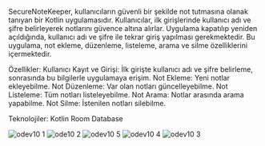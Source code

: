 SecureNoteKeeper, kullanıcıların güvenli bir şekilde not tutmasına olanak tanıyan bir Kotlin uygulamasıdır. Kullanıcılar, ilk girişlerinde kullanıcı adı ve şifre belirleyerek notlarını güvence altına alırlar. Uygulama kapatılıp yeniden açıldığında, kullanıcı adı ve şifre ile tekrar giriş yapılması gerekmektedir. Bu uygulama, not ekleme, düzenleme, listeleme, arama ve silme özelliklerini içermektedir.

Özellikler:
Kullanıcı Kayıt ve Girişi: İlk girişte kullanıcı adı ve şifre belirleme, sonrasında bu bilgilerle uygulamaya erişim.
Not Ekleme: Yeni notlar ekleyebilme.
Not Düzenleme: Var olan notları güncelleyebilme.
Not Listeleme: Tüm notları listeleyebilme.
Not Arama: Notlar arasında arama yapabilme.
Not Silme: İstenilen notları silebilme.

Teknolojiler:
Kotlin
Room Database

![odev10 1](https://github.com/sevval4/SecureNoteKeeper/assets/79266627/05c63cdb-a90f-4aee-9047-412b45e07bed)
![ode10 2](https://github.com/sevval4/SecureNoteKeeper/assets/79266627/f9edfa79-fc42-4855-8c8f-609252f487fd)
![odev10 5](https://github.com/sevval4/SecureNoteKeeper/assets/79266627/55787f6e-64eb-4a31-b312-8fc624ee232e)
![odev10 4](https://github.com/sevval4/SecureNoteKeeper/assets/79266627/7c007b4a-d7a9-4c95-b6a4-9ace38dea1bc)
![odev10 3](https://github.com/sevval4/SecureNoteKeeper/assets/79266627/98fa74e7-828c-4b9c-a5be-e308976a8830)
